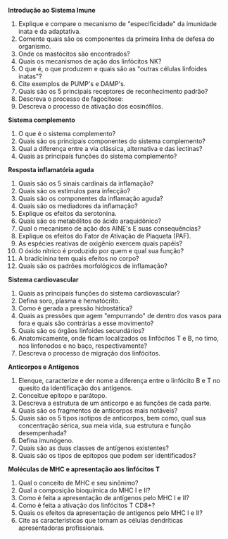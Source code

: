 
**Introdução ao Sistema Imune**
1. Explique e compare o mecanismo de "especificidade" da imunidade inata e da adaptativa. 
2. Comente quais são os componentes da primeira linha de defesa do organismo. 
3. Onde os mastócitos são encontrados? 
4. Quais os mecanismos de ação dos linfócitos NK? 
5. O que é, o que produzem e quais são as "outras células linfoides inatas"? 
6. Cite exemplos de PUMP's e DAMP's. 
7. Quais são os 5 principais receptores de reconhecimento padrão? 
8. Descreva o processo de fagocitose: 
9. Descreva o processo de ativação dos eosinófilos. 
   
**Sistema complemento**
1. O que é o sistema complemento? 
2. Quais são os principais componentes do sistema complemento? 
3. Qual a diferença entre a via clássica, alternativa e das lectinas? 
4. Quais as principais funções do sistema complemento? 
   
**Resposta inflamatória aguda**
1. Quais são os 5 sinais cardinais da inflamação? 
2. Quais são os estímulos para infecção? 
3. Quais são os componentes da inflamação aguda? 
4. Quais são os mediadores da inflamação? 
5. Explique os efeitos da serotonina. 
6. Quais são os metabólitos do ácido araquidônico? 
7. Qual o mecanismo de ação dos AINE's E suas consequências?
8. Explique os efeitos do Fator de Ativação de Plaqueta (PAF).
9. As espécies reativas de oxigênio exercem quais papéis? 
10. O óxido nítrico é produzido por quem e qual sua função? 
11. A bradicinina tem quais efeitos no corpo? 
12. Quais são os padrões morfológicos de inflamação? 

**Sistema cardiovascular**
1. Quais as principais funções do sistema cardiovascular? 
2. Defina soro, plasma e hematócrito. 
3. Como é gerada a pressão hidrostática? 
4. Quais as pressões que agem "empurrando" de dentro dos vasos para fora e quais são contrárias a esse movimento? 
5. Quais são os órgãos linfoides secundários? 
6. Anatomicamente, onde ficam localizados os linfócitos T e B, no timo, nos linfonodos e no baço, respectivamente? 
7. Descreva o processo de migração dos linfócitos. 

**Anticorpos e Antígenos**
1. Elenque, caracterize e der nome a diferença entre o linfócito B e T no quesito da identificação dos antígenos. 
2. Conceitue epítopo e parátopo. 
3. Descreva a estrutura de um anticorpo e as funções de cada parte. 
4. Quais são os fragmentos de anticorpos mais notáveis? 
5. Quais são os 5 tipos isotipos de anticorpos, bem como, qual sua concentração sérica, sua meia vida, sua estrutura e função desempenhada? 
6. Defina imunógeno. 
7. Quais são as duas classes de antígenos existentes? 
8. Quais são os tipos de epítopos que podem ser identificados? 

**Moléculas de MHC e apresentação aos linfócitos T**
1. Qual o conceito de MHC e seu sinônimo? 
2. Qual a composição bioquímica do MHC I e II? 
3. Como é feita a apresentação de antígenos pelo MHC I e II?
4. Como é feita a ativação dos linfócitos T CD8+? 
5. Quais os efeitos da apresentação de antígenos pelo MHC I e II? 
6. Cite as características que tornam as células dendríticas apresentadoras profissionais.